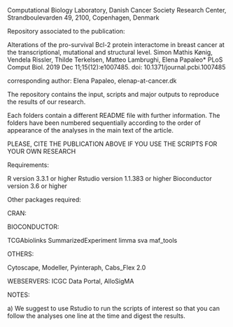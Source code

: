 Computational Biology Laboratory, Danish Cancer Society Research Center, Strandboulevarden 49, 2100, Copenhagen, Denmark

Repository associated to the publication:

Alterations of the pro-survival Bcl-2 protein interactome in breast cancer at the transcriptional, mutational and structural level. Simon Mathis Kønig, Vendela Rissler, Thilde Terkelsen, Matteo Lambrughi, Elena Papaleo*
PLoS Comput Biol. 2019 Dec 11;15(12):e1007485. doi: 10.1371/journal.pcbi.1007485

corresponding author: Elena Papaleo, elenap-at-cancer.dk

The repository contains the input, scripts and major outputs to reproduce the results of our research.

Each folders contain a different README file with further information. The folders have been numbered sequentially according to the order of appearance of the analyses in the main text of the article.


PLEASE, CITE THE PUBLICATION ABOVE IF YOU USE THE SCRIPTS FOR YOUR OWN RESEARCH

Requirements:

R version 3.3.1 or higher Rstudio version 1.1.383 or higher
Bioconductor version 3.6 or higher

Other packages required:

CRAN:


BIOCONDUCTOR:

TCGAbiolinks SummarizedExperiment  limma sva maf_tools

OTHERS:

Cytoscape, Modeller, Pyinteraph, Cabs_Flex 2.0

WEBSERVERS:
ICGC Data Portal, AlloSigMA

NOTES:

a) We suggest to use Rstudio to run the scripts of interest so that you can follow the analyses one line at the time and digest the results.


